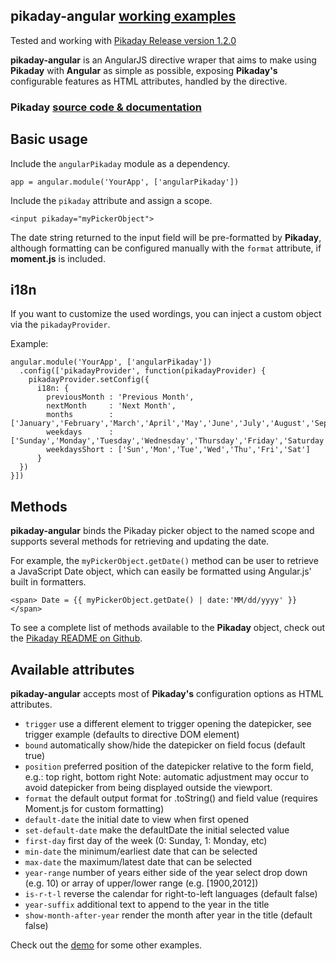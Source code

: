 ## __pikaday-angular__ [working examples](http://nverba.github.io/pikaday-angular/)
Tested and working with [Pikaday Release version 1.2.0](https://github.com/dbushell/Pikaday/releases/tag/1.2.0)

__pikaday-angular__ is an AngularJS directive wraper that aims to make using __Pikaday__ with __Angular__ as simple as possible, exposing __Pikaday's__ configurable features as HTML attributes, handled by the directive.

### __Pikaday__ [source code & documentation](https://github.com/dbushell/Pikaday)


## Basic usage

Include the `angularPikaday` module as a dependency.

```
app = angular.module('YourApp', ['angularPikaday'])
```

Include the `pikaday` attribute and assign a scope.

``` language-HTML
<input pikaday="myPickerObject">
```

The date string returned to the input field will be pre-formatted by __Pikaday__, although formatting can be configured manually with the `format` attribute, if __moment.js__ is included.

## i18n

If you want to customize the used wordings, you can inject a custom object via the `pikadayProvider`.

Example:

```
angular.module('YourApp', ['angularPikaday'])
  .config(['pikadayProvider', function(pikadayProvider) {
    pikadayProvider.setConfig({
      i18n: {
        previousMonth : 'Previous Month',
        nextMonth     : 'Next Month',
        months        : ['January','February','March','April','May','June','July','August','September','October','November','December'],
        weekdays      : ['Sunday','Monday','Tuesday','Wednesday','Thursday','Friday','Saturday'],
        weekdaysShort : ['Sun','Mon','Tue','Wed','Thu','Fri','Sat']
      }
  })
}])
```


## Methods

__pikaday-angular__ binds the Pikaday picker object to the named scope and supports several methods for retrieving and updating the date.

For example, the `myPickerObject.getDate()` method can be user to retrieve a JavaScript Date object, which can easily be formatted using Angular.js' built in formatters.


```
<span> Date = {{ myPickerObject.getDate() | date:'MM/dd/yyyy' }}</span>
```

To see a complete list of methods available to the __Pikaday__ object, check out the [Pikaday README on Github](https://github.com/dbushell/Pikaday).

## Available attributes

__pikaday-angular__ accepts most of __Pikaday's__ configuration options as HTML attributes.

- `trigger` use a different element to trigger opening the datepicker, see trigger example (defaults to directive DOM element)
- `bound` automatically show/hide the datepicker on field focus (default true)
- `position` preferred position of the datepicker relative to the form field, e.g.: top right, bottom right Note: automatic adjustment may occur to avoid datepicker from being displayed outside the viewport.
- `format` the default output format for .toString() and field value (requires Moment.js for custom formatting)
- `default-date` the initial date to view when first opened
- `set-default-date` make the defaultDate the initial selected value
- `first-day` first day of the week (0: Sunday, 1: Monday, etc)
- `min-date` the minimum/earliest date that can be selected
- `max-date` the maximum/latest date that can be selected
- `year-range` number of years either side of the year select drop down (e.g. 10) or array of upper/lower range (e.g. [1900,2012])
- `is-r-t-l` reverse the calendar for right-to-left languages (default false)
- `year-suffix` additional text to append to the year in the title
- `show-month-after-year` render the month after year in the title (default false)


Check out the [demo](http://nverba.github.io/pikaday-angular/) for some other examples.
